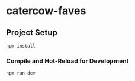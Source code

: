 # catercow-faves

## Project Setup

```sh
npm install
```

### Compile and Hot-Reload for Development

```sh
npm run dev
```
